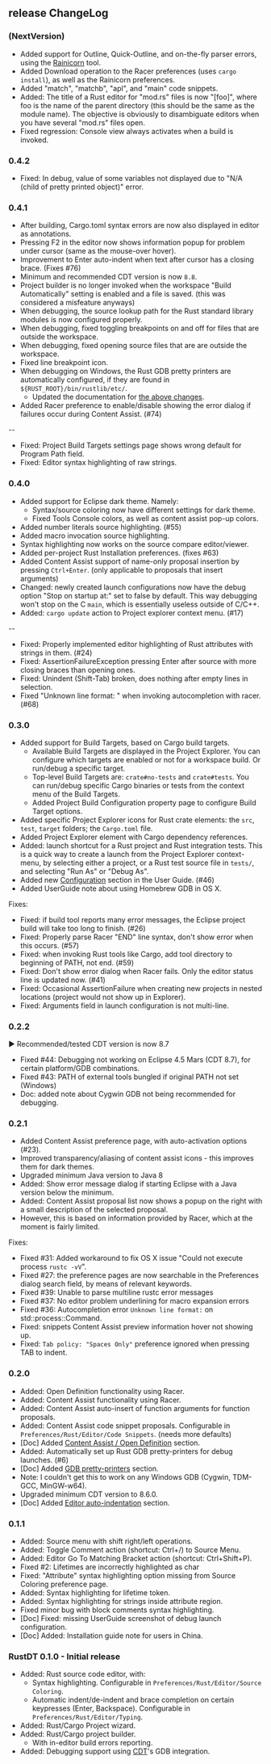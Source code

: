 ## release ChangeLog

### (NextVersion)
 * Added support for Outline, Quick-Outline, and on-the-fly parser errors, using the [Rainicorn](https://github.com/RustDT/Rainicorn) tool.
 * Added Download operation to the Racer preferences (uses `cargo install`), as well as the Rainicorn preferences.
 * Added "match", "matchb", "apl", and "main" code snippets.
 * Added: The title of a Rust editor for "mod.rs" files is now "[foo]", where foo is the name of the parent directory (this should be the same as the module name). The objective is obviously to disambiguate editors when you have several "mod.rs" files open.
 * Fixed regression: Console view always activates when a build is invoked.

### 0.4.2
 * Fixed: In debug, value of some variables not displayed due to "N/A (child of pretty printed object)" error.

### 0.4.1
 * After building, Cargo.toml syntax errors are now also displayed in editor as annotations.
 * Pressing F2 in the editor now shows information popup for problem under cursor (same as the mouse-over hover).
 * Improvement to Enter auto-indent when text after cursor has a closing brace. (Fixes #76)
 * Minimum and recommended CDT version is now `8.8`.
 * Project builder is no longer invoked when the workspace "Build Automatically" setting is enabled and a file is saved. (this was considered a misfeature anyways)
 * When debugging, the source lookup path for the Rust standard library modules is now configured properly.
 * When debugging, fixed toggling breakpoints on and off for files that are outside the workspace.
 * When debugging, fixed opening source files that are are outside the workspace.
 * Fixed line breakpoint icon.
 * When debugging on Windows, the Rust GDB pretty printers are automatically configured, if they are found in `${RUST_ROOT}/bin/rustlib/etc/`.
   * Updated the documentation for [the above changes](documentation/UserGuide.md#gdb-pretty-printers).
 * Added Racer preference to enable/disable showing the error dialog if failures occur during Content Assist. (#74)

--
 * Fixed: Project Build Targets settings page shows wrong default for Program Path field.
 * Fixed: Editor syntax highlighting of raw strings.

 
### 0.4.0
 * Added support for Eclipse dark theme. Namely:  
   * Syntax/source coloring now have different settings for dark theme.
   * Fixed Tools Console colors, as well as content assist pop-up colors. 
 * Added number literals source highlighting. (#55)
 * Added macro invocation source highlighting.
 * Syntax highlighting now works on the source compare editor/viewer.
 * Added per-project Rust Installation preferences. (fixes #63)
 * Added Content Assist support of name-only proposal insertion by pressing `Ctrl+Enter`. (only applicable to proposals that insert arguments)
 * Changed: newly created launch configurations now have the debug option "Stop on startup at:" set to false by default. This way debugging won't stop on the C `main`, which is essentially useless outside of C/C++.
 * Added: `cargo update` action to Project explorer context menu. (#17)

--
 * Fixed: Properly implemented editor highlighting of Rust attributes with strings in them. (#24)
 * Fixed: AssertionFailureException pressing Enter after source with more closing braces than opening ones.
 * Fixed: Unindent (Shift-Tab) broken, does nothing after empty lines in selection.
 * Fixed "Unknown line format: " when invoking autocompletion with racer. (#68)
 

### 0.3.0
 * Added support for Build Targets, based on Cargo build targets.
   * Available Build Targets are displayed in the Project Explorer.  You can configure which targets are enabled or not for a workspace build. Or run/debug a specific target.
   * Top-level Build Targets are: `crate#no-tests` and `crate#tests`. You can run/debug specific Cargo binaries or tests from the context menu of the Build Targets.
   * Added Project Build Configuration property page to configure Build Target options.
 * Added specific Project Explorer icons for Rust crate elements: the `src`, `test`, `target` folders; the `Cargo.toml` file.
 * Added Project Explorer element with Cargo dependency references.
 * Added: launch shortcut for a Rust project and Rust integration tests. This is a quick way to create a launch from the Project Explorer context-menu, by selecting either a project, or a Rust test source file in `tests/`, and selecting "Run As" or "Debug As".
 * Added new [Configuration](documentation/UserGuide.md#configuration) section in the User Guide. (#46)
 * Added UserGuide note about using Homebrew GDB in OS X.

Fixes:

 * Fixed: if build tool reports many error messages, the Eclipse project build will take too long to finish. (#26)
 * Fixed: Properly parse Racer "END" line syntax, don't show error when this occurs. (#57)
 * Fixed: when invoking Rust tools like Cargo, add tool directory to beginning of PATH, not end. (#59)
 * Fixed: Don't show error dialog when Racer fails. Only the editor status line is updated now. (#41)
 * Fixed: Occasional AssertionFailure when creating new projects in nested locations (project would not show up in Explorer).
 * Fixed: Arguments field in launch configuration is not multi-line.

### 0.2.2
  ▶ Recommended/tested CDT version is now 8.7
 * Fixed #44: Debugging not working on Eclipse 4.5 Mars (CDT 8.7), for certain platform/GDB combinations.
 * Fixed #43: PATH of external tools bungled if original PATH not set (Windows)
 * Doc: added note about Cygwin GDB not being recommended for debugging. 

### 0.2.1
 * Added Content Assist preference page, with auto-activation options (#23).
 * Improved transparency/aliasing of content assist icons - this improves them for dark themes.
 * Upgraded minimum Java version to Java 8
  * Added: Show error message dialog if starting Eclipse with a Java version below the minimum.
 * Added: Content Assist proposal list now shows a popup on the right with a small description of the selected proposal.
  * However, this is based on information provided by Racer, which at the moment is fairly limited.

Fixes:
 * Fixed #31: Added workaround to fix OS X issue "Could not execute process `rustc -vV`". 
 * Fixed #27: the preference pages are now searchable in the Preferences dialog search field, by means of relevant keywords.
 * Fixed #39: Unable to parse multiline rustc error messages
 * Fixed #37: No editor problem underlining for macro expansion errors
 * Fixed #36: Autocompletion error `Unknown line format:` on std::process::Command.
 * Fixed: snippets Content Assist preview information hover not showing up.
 * Fixed: `Tab policy: "Spaces Only"` preference ignored when pressing TAB to indent.


### 0.2.0
 * Added: Open Definition functionality using Racer.
 * Added: Content Assist functionality using Racer.
  * Added: Content Assist auto-insert of function arguments for function proposals.
  * Added: Content Assist code snippet proposals. Configurable in `Preferences/Rust/Editor/Code Snippets`. (needs more defaults)
  * [Doc] Added [Content Assist / Open Definition](documentation/UserGuide.md#content-assist--open-definition) section.
 * Added: Automatically set up Rust GDB pretty-printers for debug launches. (#6)
  * [Doc] Added [GDB pretty-printers](documentation/UserGuide.md#gdb-pretty-printers) section.
  * Note: I couldn't get this to work on any Windows GDB (Cygwin, TDM-GCC, MinGW-w64).
 * Upgraded minimum CDT version to 8.6.0.
 * [Doc] Added [Editor auto-indentation](documentation/UserGuide.md#editor-newline-auto-indentation) section.
  

### 0.1.1
 * Added: Source menu with shift right/left operations.
 * Added: Toggle Comment action (shortcut: Ctrl+/) to Source Menu.
 * Added: Editor Go To Matching Bracket action (shortcut: Ctrl+Shift+P).
 * Fixed #2: Lifetimes are incorrectly highlighted as char
 * Fixed: "Attribute" syntax highlighting option missing from Source Coloring preference page.
 * Added: Syntax highlighting for lifetime token.
 * Added: Syntax highlighting for strings inside attribute region.
 * Fixed minor bug with block comments syntax highlighting.
 * [Doc] Fixed: missing UserGuide screenshot of debug launch configuration.
 * [Doc] Added: Installation guide note for users in China.

### RustDT 0.1.0 - Initial release 
 * Added: Rust source code editor, with:
   * Syntax highlighting. Configurable in `Preferences/Rust/Editor/Source Coloring`. 
   * Automatic indent/de-indent and brace completion on certain keypresses (Enter, Backspace). Configurable in `Preferences/Rust/Editor/Typing`.
 * Added: Rust/Cargo Project wizard.
 * Added: Rust/Cargo project builder.
   * With in-editor build errors reporting.
 * Added: Debugging support using [CDT](https://eclipse.org/cdt/)'s GDB integration. 
 
